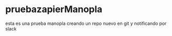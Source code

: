 # pruebazapierManopla
esta es una prueba manopla creando un repo nuevo en git y notificando por slack
